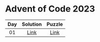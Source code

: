 # Advent of Code 2023

| Day |    Solution    |                   Puzzle                   |
| :-: | :------------: | :----------------------------------------: |
| 01  | [Link](day-01) | [Link](http://adventofcode.com/2023/day/1) |
